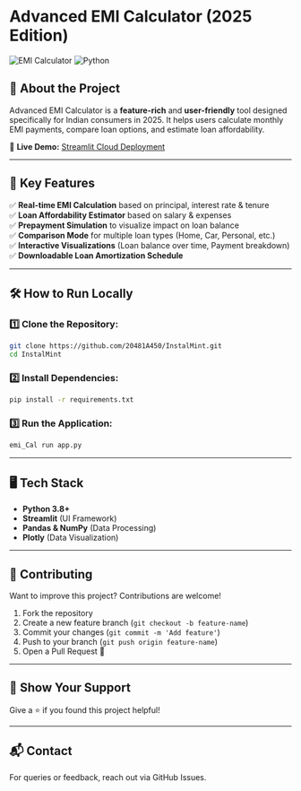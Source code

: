 # Advanced EMI Calculator (2025 Edition)

![EMI Calculator](https://img.shields.io/badge/Streamlit-Deployed-green.svg) ![Python](https://img.shields.io/badge/Python-3.8%2B-blue.svg)

## 🚀 About the Project
Advanced EMI Calculator is a **feature-rich** and **user-friendly** tool designed specifically for Indian consumers in 2025. It helps users calculate monthly EMI payments, compare loan options, and estimate loan affordability.

🔗 **Live Demo:** <a href="https://instalmint.streamlit.app/" target="_blank" rel="noopener noreferrer">Streamlit Cloud Deployment</a>

---

## 🎯 Key Features
✅ **Real-time EMI Calculation** based on principal, interest rate & tenure  
✅ **Loan Affordability Estimator** based on salary & expenses  
✅ **Prepayment Simulation** to visualize impact on loan balance  
✅ **Comparison Mode** for multiple loan types (Home, Car, Personal, etc.)  
✅ **Interactive Visualizations** (Loan balance over time, Payment breakdown)  
✅ **Downloadable Loan Amortization Schedule**  

---

## 🛠️ How to Run Locally

### 1️⃣ Clone the Repository:
```bash
git clone https://github.com/20481A450/InstalMint.git
cd InstalMint
```

### 2️⃣ Install Dependencies:
```bash
pip install -r requirements.txt
```

### 3️⃣ Run the Application:
```bash
emi_Cal run app.py
```

---

## 🖥️ Tech Stack
- **Python 3.8+**
- **Streamlit** (UI Framework)
- **Pandas & NumPy** (Data Processing)
- **Plotly** (Data Visualization)

---

## 🤝 Contributing
Want to improve this project? Contributions are welcome!
1. Fork the repository
2. Create a new feature branch (`git checkout -b feature-name`)
3. Commit your changes (`git commit -m 'Add feature'`)
4. Push to your branch (`git push origin feature-name`)
5. Open a Pull Request 🚀

---

## 🌟 Show Your Support
Give a ⭐ if you found this project helpful!

---

## 📬 Contact
For queries or feedback, reach out via GitHub Issues.

